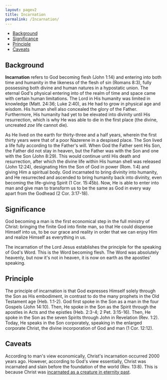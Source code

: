 ```yaml
---
layout: pagev2
title: Incarnation
permalink: /Incarnation/
---
```

- [Background](#background)
- [Significance](#significance)
- [Principle](#principle)
- [Caveats](#caveats)

## Background

**Incarnation** refers to God becoming flesh (John 1:14) and entering into both time and humanity in the likeness of the flesh of sin (Romans 8:3), fully possessing both divine and human natures in a hypostatic union. The eternal God's physical entering into of the realm of time and space came with certain human limitations. The Lord in His humanity was limited in knowledge (Matt. 24:36; Luke 2:40), as He had to grow in physical age and wisdom. His human shell also concealed the glory of the Father. Furthermore, His humanity had yet to be elevated into divinity until His resurrection, which is why He was able to die in the first place (the divine, uncreated *zoe* life cannot die).

As He lived on the earth for thirty-three and a half years, wherein the first thirty years were that of a poor Nazerene in a despised place. The Son lived a life fully according to the Father's will. When God the Father sent His Son, the Father did not stay in heaven, but the Father was with the Son and one with the Son (John 8:29). This would continue until His death and resurrection, after which the divine life within His human shell was released (John 12:24), designating Him the Son of God in power (Rom. 1:4) and giving Him a spiritual body. God incarnated to bring divinity into humanity, and He resurrected and ascended to bring humanity back into divinity, even becoming the life-giving Spirit (1 Cor. 15:45b). Now, He is able to enter into man and give man to transform us to be the same as God in every way apart from the Godhead (2 Cor. 3:17-18).

## Significance

God becoming a man is the first economical step in the full ministry of Christ: bringing the finite God into finite man, so that He could dispense Himself into us, to be our grace and reality in order that we can enjoy Him and realize Himself as everything in us.

The incarnation of the Lord Jesus establishes the principle for the speaking of God's Word. This is the Word becoming flesh. The Word was absolutely heavenly, but now it's not in heaven, it is now on earth as the apostles' speaking.  

## Principle

The principle of incarnation is that God expresses Himself solely through the Son as His embodiment, in contrast to do the many prophets in the Old Testament age  (Heb. 1:1-2). God first spoke in the Son as a man in the four Gospels (John 14:10). Then, He spoke in the Son as the Spirit through the apostles in Acts and the epistles (Heb. 2:3-4; 2 Pet. 3:15-16). Then, He spoke in the Son as the seven Spirits through John in Revelation (Rev. 1:2). Today, He speaks in the Son corporately, speaking in the enlarged corporate Christ, the divine incorporation of God and man (1 Cor. 12:12).

## Caveats

According to man's view economically, Christ's incarnation occurred 2000 years ago. However, according to God's view essentially, Christ was incarnated and slain before the foundation of the world (Rev. 13:8). This is because Christ was [incarnated as a creature in eternity past](../firstborn_of_all_creation).